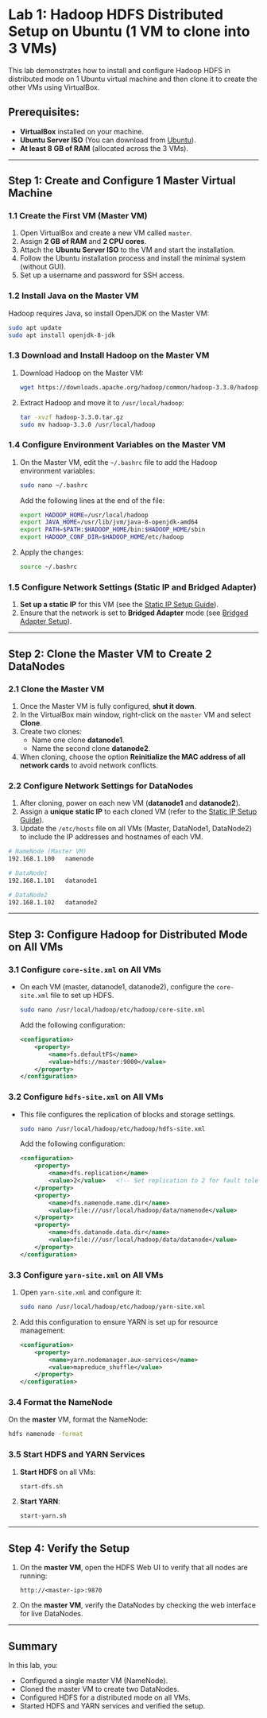 
# Lab 1: Hadoop HDFS Distributed Setup on Ubuntu (1 VM to clone into 3 VMs)

This lab demonstrates how to install and configure Hadoop HDFS in distributed mode on 1 Ubuntu virtual machine and then clone it to create the other VMs using VirtualBox.

## Prerequisites:
- **VirtualBox** installed on your machine.
- **Ubuntu Server ISO** (You can download from [Ubuntu](https://ubuntu.com/download/server)).
- **At least 8 GB of RAM** (allocated across the 3 VMs).

---

## Step 1: Create and Configure 1 Master Virtual Machine

### 1.1 Create the First VM (Master VM)
1. Open VirtualBox and create a new VM called `master`.
2. Assign **2 GB of RAM** and **2 CPU cores**.
3. Attach the **Ubuntu Server ISO** to the VM and start the installation.
4. Follow the Ubuntu installation process and install the minimal system (without GUI).
5. Set up a username and password for SSH access.

### 1.2 Install Java on the Master VM
Hadoop requires Java, so install OpenJDK on the Master VM:
   ```bash
   sudo apt update
   sudo apt install openjdk-8-jdk
   ```

### 1.3 Download and Install Hadoop on the Master VM
1. Download Hadoop on the Master VM:
   ```bash
   wget https://downloads.apache.org/hadoop/common/hadoop-3.3.0/hadoop-3.3.0.tar.gz
   ```
2. Extract Hadoop and move it to `/usr/local/hadoop`:
   ```bash
   tar -xvzf hadoop-3.3.0.tar.gz
   sudo mv hadoop-3.3.0 /usr/local/hadoop
   ```

### 1.4 Configure Environment Variables on the Master VM
1. On the Master VM, edit the `~/.bashrc` file to add the Hadoop environment variables:
   ```bash
   sudo nano ~/.bashrc
   ```
   Add the following lines at the end of the file:
   ```bash
   export HADOOP_HOME=/usr/local/hadoop
   export JAVA_HOME=/usr/lib/jvm/java-8-openjdk-amd64
   export PATH=$PATH:$HADOOP_HOME/bin:$HADOOP_HOME/sbin
   export HADOOP_CONF_DIR=$HADOOP_HOME/etc/hadoop
   ```
2. Apply the changes:
   ```bash
   source ~/.bashrc
   ```

### 1.5 Configure Network Settings (Static IP and Bridged Adapter)
1. **Set up a static IP** for this VM (see the [Static IP Setup Guide](https://github.com/your-repo-name/hadoop-distributed-lab/blob/main/static-ip-setup.md)).
2. Ensure that the network is set to **Bridged Adapter** mode (see [Bridged Adapter Setup](https://github.com/your-repo-name/hadoop-distributed-lab/blob/main/network-setup.md)).

---

## Step 2: Clone the Master VM to Create 2 DataNodes

### 2.1 Clone the Master VM
1. Once the Master VM is fully configured, **shut it down**.
2. In the VirtualBox main window, right-click on the `master` VM and select **Clone**.
3. Create two clones:
   - Name one clone **datanode1**.
   - Name the second clone **datanode2**.
4. When cloning, choose the option **Reinitialize the MAC address of all network cards** to avoid network conflicts.

### 2.2 Configure Network Settings for DataNodes
1. After cloning, power on each new VM (**datanode1** and **datanode2**).
2. Assign a **unique static IP** to each cloned VM (refer to the [Static IP Setup Guide](https://github.com/your-repo-name/hadoop-distributed-lab/blob/main/static-ip-setup.md)).
3. Update the `/etc/hosts` file on all VMs (Master, DataNode1, DataNode2) to include the IP addresses and hostnames of each VM.

```bash
# NameNode (Master VM)
192.168.1.100   namenode

# DataNode1
192.168.1.101   datanode1

# DataNode2
192.168.1.102   datanode2
```

---

## Step 3: Configure Hadoop for Distributed Mode on All VMs

### 3.1 Configure `core-site.xml` on All VMs
- On each VM (master, datanode1, datanode2), configure the `core-site.xml` file to set up HDFS.
   ```bash
   sudo nano /usr/local/hadoop/etc/hadoop/core-site.xml
   ```
   Add the following configuration:
   ```xml
   <configuration>
       <property>
           <name>fs.defaultFS</name>
           <value>hdfs://master:9000</value>
       </property>
   </configuration>
   ```

### 3.2 Configure `hdfs-site.xml` on All VMs
- This file configures the replication of blocks and storage settings.
   ```bash
   sudo nano /usr/local/hadoop/etc/hadoop/hdfs-site.xml
   ```
   Add the following configuration:
   ```xml
   <configuration>
       <property>
           <name>dfs.replication</name>
           <value>2</value>   <!-- Set replication to 2 for fault tolerance -->
       </property>
       <property>
           <name>dfs.namenode.name.dir</name>
           <value>file:///usr/local/hadoop/data/namenode</value>
       </property>
       <property>
           <name>dfs.datanode.data.dir</name>
           <value>file:///usr/local/hadoop/data/datanode</value>
       </property>
   </configuration>
   ```

### 3.3 Configure `yarn-site.xml` on All VMs
1. Open `yarn-site.xml` and configure it:
   ```bash
   sudo nano /usr/local/hadoop/etc/hadoop/yarn-site.xml
   ```
2. Add this configuration to ensure YARN is set up for resource management:
   ```xml
   <configuration>
       <property>
           <name>yarn.nodemanager.aux-services</name>
           <value>mapreduce_shuffle</value>
       </property>
   </configuration>
   ```

### 3.4 Format the NameNode
On the **master** VM, format the NameNode:
   ```bash
   hdfs namenode -format
   ```

### 3.5 Start HDFS and YARN Services
1. **Start HDFS** on all VMs:
   ```bash
   start-dfs.sh
   ```
2. **Start YARN**:
   ```bash
   start-yarn.sh
   ```

---

## Step 4: Verify the Setup
1. On the **master VM**, open the HDFS Web UI to verify that all nodes are running:
   ```
   http://<master-ip>:9870
   ```

2. On the **master VM**, verify the DataNodes by checking the web interface for live DataNodes.

---

## Summary
In this lab, you:
- Configured a single master VM (NameNode).
- Cloned the master VM to create two DataNodes.
- Configured HDFS for a distributed mode on all VMs.
- Started HDFS and YARN services and verified the setup.

